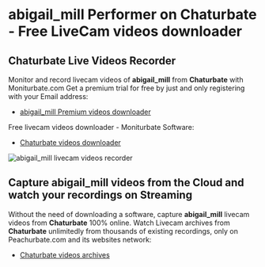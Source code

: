 # abigail_mill Performer on Chaturbate - Free LiveCam videos downloader

## Chaturbate Live Videos Recorder

Monitor and record livecam videos of **abigail_mill** from **Chaturbate** with Moniturbate.com
Get a premium trial for free by just and only registering with your Email address:
* [abigail_mill Premium videos downloader](https://moniturbate.com/request-demo-licence-key.html)

Free livecam videos downloader - Moniturbate Software:
* [Chaturbate videos downloader](https://moniturbate.com/moniturbate-download-software.html)

![abigail_mill livecam videos recorder](https://peachurnet.com/templates/moniturbate-software.png)


## Capture abigail_mill videos from the Cloud and watch your recordings on Streaming

Without the need of downloading a software, capture **abigail_mill** livecam videos from **Chaturbate** 100% online.
Watch Livecam archives from **Chaturbate** unlimitedly from thousands of existing recordings, only on Peachurbate.com and its websites network:
* [Chaturbate videos archives](https://peachurnet.com/)